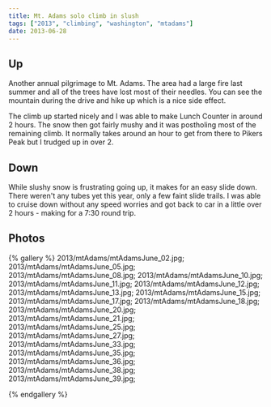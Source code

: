 ```yaml
---
title: Mt. Adams solo climb in slush
tags: ["2013", "climbing", "washington", "mtadams"]
date: 2013-06-28
---
```

<h2>Up</h2>

Another annual pilgrimage to Mt. Adams.  The area had a large fire last summer and all of the trees have lost most of their needles.  You can see the mountain during the drive and hike up which is a nice side effect.


The climb up started nicely and I was able to make Lunch Counter in around 2 hours.  The snow then got fairly mushy and it was postholing most of the remaining climb.  It normally takes around an hour to get from there to Pikers Peak but I trudged up in over 2.

<h2>Down</h2>


While slushy snow is frustrating going up, it makes for an easy slide down.  There weren't any tubes yet this year, only a few faint slide trails.  I was able to cruise down without any speed worries and got back to car in a little over 2 hours - making for a 7:30 round trip. 


<h2>Photos</h2>
{% gallery %}
2013/mtAdams/mtAdamsJune_02.jpg;
2013/mtAdams/mtAdamsJune_05.jpg;
2013/mtAdams/mtAdamsJune_08.jpg;
2013/mtAdams/mtAdamsJune_10.jpg;
2013/mtAdams/mtAdamsJune_11.jpg;
2013/mtAdams/mtAdamsJune_12.jpg;
2013/mtAdams/mtAdamsJune_13.jpg;
2013/mtAdams/mtAdamsJune_15.jpg;
2013/mtAdams/mtAdamsJune_17.jpg;
2013/mtAdams/mtAdamsJune_18.jpg;
2013/mtAdams/mtAdamsJune_20.jpg;
2013/mtAdams/mtAdamsJune_21.jpg;
2013/mtAdams/mtAdamsJune_25.jpg;
2013/mtAdams/mtAdamsJune_27.jpg;
2013/mtAdams/mtAdamsJune_33.jpg;
2013/mtAdams/mtAdamsJune_35.jpg;
2013/mtAdams/mtAdamsJune_36.jpg;
2013/mtAdams/mtAdamsJune_38.jpg;
2013/mtAdams/mtAdamsJune_39.jpg;

{% endgallery %}

